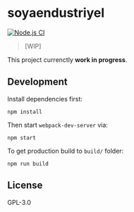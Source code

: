 # soyaendustriyel

[![Node.js CI](https://github.com/kutsan/soyaendustriyel/workflows/Node.js%20CI/badge.svg?branch=master)](https://github.com/kutsan/soyaendustriyel/actions?query=workflow%3A%22Node.js+CI%22)

> [WIP]

This project currenctly **work in progress**.

## Development

Install dependencies first:

```
npm install
```

Then start `webpack-dev-server` via:

```
npm start
```

To get production build to `build/` folder:

```
npm run build
```

## License

GPL-3.0
